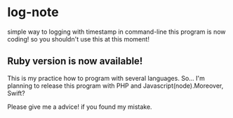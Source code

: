 # log-note
simple way to logging with timestamp in command-line
this program is now coding! so you shouldn't use this at this moment!

## Ruby version is now available!

This is my practice how to program with several languages.
So... I'm planning to release this program with PHP and Javascript(node).Moreover, Swift?

Please give me a advice! if you found my mistake.
